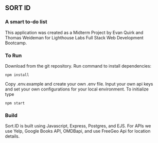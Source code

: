 ## SORT ID
### A smart to-do list

This application was created as a Midterm Project by Evan Quirk and Thomas Weideman for Lighthouse Labs Full Stack Web Development Bootcamp.


### To Run
Download from the git repository.
Run command to install dependencies:
```
npm install
```
Copy .env.example and create your own .env file. Input your own api keys and set your own configurations for your local environment.
To initialize type
```
npm start
```

### Build
Sort.ID is built using Javascript, Express, Postgres, and EJS.
For APIs we use Yelp, Google Books API, OMDBapi, and use FreeGeo Api for location details.




